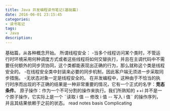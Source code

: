 ```yaml
---
title: Java 并发编程读书笔记(基础篇) 
date: 2016-06-01 23:15:45
categories:
- 读书笔记
tags: 
- Java
description: 
---
```


基础篇，从各种概念开始。
       所谓线程安全：
       -当多个线程访问某个类时，不管运行时环境采用何种调度方式或者这些线程将如何交替执行，并且在主调代码中不需要任何额外的同步货协同，这个类都能表现出正确的行为，那么就称这个类是线程安全的。
       -在线程安全类中封装来必要的同步机制，因此客户端无须进一步采取同步措施。
       -无状态对象一定是线程安全的。
       在并发编程中，这种由于不恰当的执行时序而出现的不正确的结果是一种非常重要的情况，它有一个正式的名字：**竞态条件**。
       原子操作：作为一个不可分割的操作来执行。我们所熟知的 ++i 并不是一个原子操作，它实际上是一个 ¨读取 i 值 -- 修改 i 值 -- 写入 i 值¨ 的操作序列，并且其结果依赖于之前的状态。
read
notes
basis
Complicating
